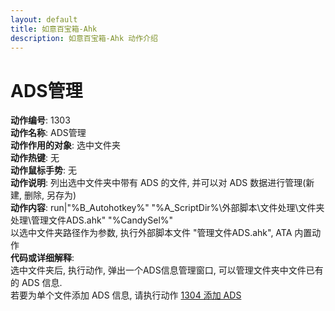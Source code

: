 ```yaml
---
layout: default
title: 如意百宝箱-Ahk
description: 如意百宝箱-Ahk 动作介绍
---
```

<link rel="stylesheet" href="../actions/css/atom-one-light.min.css">
<script src="../actions/js/highlight.min.js"></script>
<script>hljs.highlightAll();</script>

# [](#header-2) ADS管理
**动作编号**: 1303  
**动作名称**: ADS管理  
**动作作用的对象**: 选中文件夹  
**动作热键**: 无  
**动作鼠标手势**: 无  
**动作说明**: 列出选中文件夹中带有 ADS 的文件, 并可以对 ADS 数据进行管理(新建, 删除, 另存为)  
**动作内容**: run|"%B_Autohotkey%" "%A_ScriptDir%\外部脚本\文件处理\文件夹处理\管理文件ADS.ahk" "%CandySel%"  
以选中文件夹路径作为参数, 执行外部脚本文件 "管理文件ADS.ahk", ATA 内置动作  
**代码或详细解释**:  
选中文件夹后, 执行动作, 弹出一个ADS信息管理窗口, 可以管理文件夹中文件已有的 ADS 信息.  
若要为单个文件添加 ADS 信息, 请执行动作 [1304 添加 ADS](1304.md)
